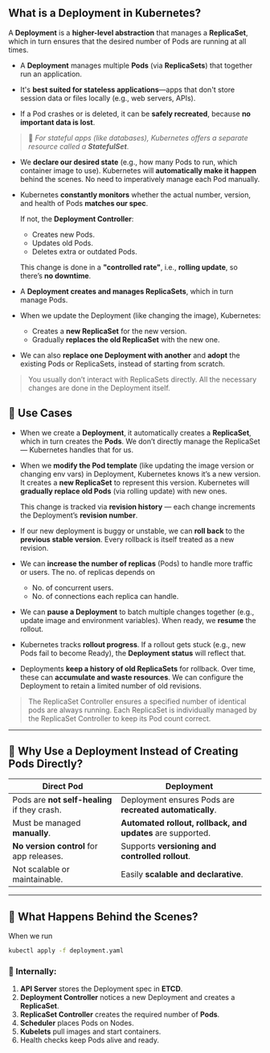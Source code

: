 ## What is a Deployment in Kubernetes?

A **Deployment** is a **higher-level abstraction** that manages a **ReplicaSet**, which in turn ensures that the desired number of Pods are running at all times.

- A **Deployment** manages multiple **Pods** (via **ReplicaSets**) that together run an application.

- It's **best suited for stateless applications**—apps that don't store session data or files locally (e.g., web servers, APIs).

- If a Pod crashes or is deleted, it can be **safely recreated**, because **no important data is lost**.

>🧠 *For stateful apps (like databases), Kubernetes offers a separate resource called a **StatefulSet***.

- We **declare our desired state** (e.g., how many Pods to run, which container image to use). Kubernetes will **automatically make it happen** behind the scenes. No need to imperatively manage each Pod manually.

- Kubernetes **constantly monitors** whether the actual number, version, and health of Pods **matches our spec**.

  If not, the **Deployment Controller**:

    * Creates new Pods.
    * Updates old Pods.
    * Deletes extra or outdated Pods.

  This change is done in a **"controlled rate"**, i.e., **rolling update**, so there’s **no downtime**.

- A **Deployment creates and manages ReplicaSets**, which in turn manage Pods.

- When we update the Deployment (like changing the image), Kubernetes:

  * Creates a **new ReplicaSet** for the new version.
  * Gradually **replaces the old ReplicaSet** with the new one.

- We can also **replace one Deployment with another** and **adopt** the existing Pods or ReplicaSets, instead of starting from scratch.

> You usually don’t interact with ReplicaSets directly. All the necessary changes are done in the Deployment itself.

## 📌 Use Cases
- When we create a **Deployment**, it automatically creates a **ReplicaSet**, which in turn creates the **Pods**. We don’t directly manage the ReplicaSet — Kubernetes handles that for us.

- When we **modify the Pod template** (like updating the image version or changing env vars) in Deployment, Kubernetes knows it’s a new version. It creates a **new ReplicaSet** to represent this version. Kubernetes will **gradually replace old Pods** (via rolling update) with new ones.

  This change is tracked via **revision history** — each change increments the Deployment’s **revision number**.

- If our new deployment is buggy or unstable, we can **roll back** to the **previous stable version**. Every rollback is itself treated as a new revision.

- We can **increase the number of replicas** (Pods) to handle more traffic or users. The no. of replicas depends on 
  
  - No. of concurrent users.
  - No. of connections each replica can handle.

- We can **pause a Deployment** to batch multiple changes together (e.g., update image and environment variables). When ready, we **resume** the rollout.

- Kubernetes tracks **rollout progress**. If a rollout gets stuck (e.g., new Pods fail to become Ready), the **Deployment status** will reflect that.

- Deployments **keep a history of old ReplicaSets** for rollback. Over time, these can **accumulate and waste resources**. We can configure the Deployment to retain a limited number of old revisions.

> The ReplicaSet Controller ensures a specified number of identical pods are always running. Each ReplicaSet is individually managed by the ReplicaSet Controller to keep its Pod count correct.

---

## 📌 **Why Use a Deployment Instead of Creating Pods Directly?**

| Direct Pod                                   | Deployment                                                  |
| -------------------------------------------- | ----------------------------------------------------------- |
| Pods are **not self-healing** if they crash. | Deployment ensures Pods are **recreated automatically**.    |
| Must be managed **manually**.                | **Automated rollout, rollback, and updates** are supported. |
| **No version control** for app releases.     | Supports **versioning and controlled rollout**.             |
| Not scalable or maintainable.                | Easily **scalable and declarative**.                        |

---

## 🧠 **What Happens Behind the Scenes?**

When we run

```bash
kubectl apply -f deployment.yaml
```

### 🧩 Internally:

1. **API Server** stores the Deployment spec in **ETCD**.
2. **Deployment Controller** notices a new Deployment and creates a **ReplicaSet**.
3. **ReplicaSet Controller** creates the required number of **Pods**.
4. **Scheduler** places Pods on Nodes.
5. **Kubelets** pull images and start containers.
6. Health checks keep Pods alive and ready.



